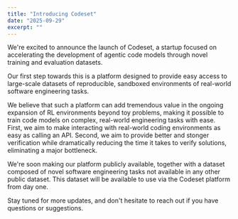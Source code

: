 ```yaml
---
title: "Introducing Codeset"
date: "2025-09-29"
excerpt: ""
---
```


We're excited to announce the launch of Codeset, a startup focused on accelerating the development of agentic code models through novel training and evaluation datasets.

Our first step towards this is a platform designed to provide easy access to large-scale datasets of reproducible, sandboxed environments of real-world software engineering tasks.

We believe that such a platform can add tremendous value in the ongoing expansion of RL environments beyond toy problems, making it possible to train code models on complex, real-world engineering tasks with ease.
First, we aim to make interacting with real-world coding environments as easy as calling an API.
Second, we aim to provide better and stonger verification while dramatically reducing the time it takes to verify solutions, eliminating a major bottleneck.

We're soon making our platform publicly available, together with a dataset composed of novel software engineering tasks not available in any other public dataset. This dataset will be available to use via the Codeset platform from day one.

Stay tuned for more updates, and don't hesitate to reach out if you have questions or suggestions.
